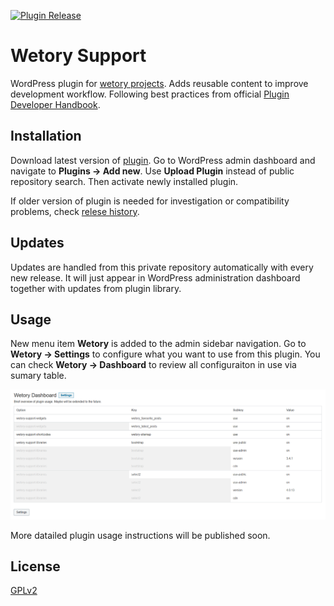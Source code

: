 [![Plugin Release](https://github.com/wetory/wetory-support/actions/workflows/plugin-release.yml/badge.svg)](https://github.com/wetory/wetory-support/actions/workflows/plugin-release.yml)

# Wetory Support
WordPress plugin for [wetory projects](https://www.wetory.eu/projects/). Adds reusable content to improve development workflow. Following best practices from official [Plugin Developer Handbook](https://developer.wordpress.org/plugins/).

## Installation
Download latest version of [plugin](http://github.com/wetory/wetory-support/releases/latest/download/wetory-support.zip). Go to WordPress admin dashboard and navigate to **Plugins -> Add new**. Use **Upload Plugin** instead of public repository search. Then activate newly installed plugin. 

If older version of plugin is needed for investigation or compatibility problems, check [relese history](https://github.com/wetory/wetory-support/releases).

## Updates
Updates are handled from this private repository automatically with every new release. It will just appear in WordPress administration dashboard together with updates from plugin library. 

## Usage
New menu item **Wetory** is added to the admin sidebar navigation. Go to **Wetory -> Settings** to configure what you want to use from this plugin. You can check **Wetory -> Dashboard** to review all configuraiton in use via sumary table.

![Plugin dashboard screen](https://github.com/wetory/wetory-support/blob/master/public/images/dashboard-screen.png)

More datailed plugin usage instructions will be published soon.

## License
[GPLv2](http://www.gnu.org/licenses/gpl-2.0.html)
